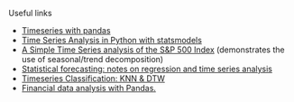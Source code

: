 Useful links

* [Timeseries with pandas](http://nbviewer.jupyter.org/github/changhiskhan/talks/blob/master/pydata2012/pandas_timeseries.ipynb)
* [Time Series Analysis in Python with statsmodels](http://conference.scipy.org/scipy2011/slides/mckinney_time_series.pdf)
* [A Simple Time Series analysis of the S&P 500 Index](http://www.johnwittenauer.net/a-simple-time-series-analysis-of-the-sp-500-index/) (demonstrates the use of seasonal/trend decomposition)
* [Statistical forecasting: notes on regression and time series analysis](http://people.duke.edu/~rnau/411home.htm)
* [Timeseries Classification: KNN & DTW](http://nbviewer.jupyter.org/github/markdregan/K-Nearest-Neighbors-with-Dynamic-Time-Warping/blob/master/K_Nearest_Neighbor_Dynamic_Time_Warping.ipynb)
* [Financial data analysis with Pandas.](http://nbviewer.jupyter.org/gist/twiecki/3962843)
